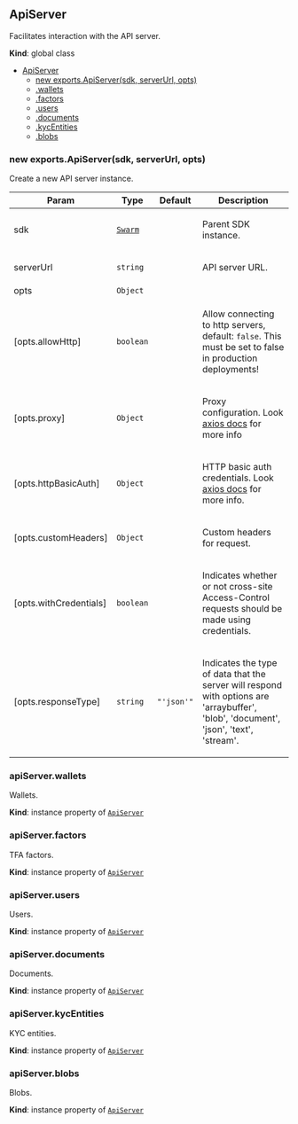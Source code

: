 <a name="ApiServer"></a>

## ApiServer
<p>Facilitates interaction with the API server.</p>

**Kind**: global class  

* [ApiServer](#ApiServer)
    * [new exports.ApiServer(sdk, serverUrl, opts)](#new_ApiServer_new)
    * [.wallets](#ApiServer+wallets)
    * [.factors](#ApiServer+factors)
    * [.users](#ApiServer+users)
    * [.documents](#ApiServer+documents)
    * [.kycEntities](#ApiServer+kycEntities)
    * [.blobs](#ApiServer+blobs)

<a name="new_ApiServer_new"></a>

### new exports.ApiServer(sdk, serverUrl, opts)
<p>Create a new API server instance.</p>


| Param | Type | Default | Description |
| --- | --- | --- | --- |
| sdk | [<code>Swarm</code>](#Swarm) |  | <p>Parent SDK instance.</p> |
| serverUrl | <code>string</code> |  | <p>API server URL.</p> |
| opts | <code>Object</code> |  |  |
| [opts.allowHttp] | <code>boolean</code> |  | <p>Allow connecting to http servers, default: <code>false</code>. This must be set to false in production deployments!</p> |
| [opts.proxy] | <code>Object</code> |  | <p>Proxy configuration. Look <a href="https://github.com/axios/axios#request-config">axios docs</a> for more info</p> |
| [opts.httpBasicAuth] | <code>Object</code> |  | <p>HTTP basic auth credentials. Look <a href="https://github.com/axios/axios#request-config">axios docs</a> for more info.</p> |
| [opts.customHeaders] | <code>Object</code> |  | <p>Custom headers for request.</p> |
| [opts.withCredentials] | <code>boolean</code> |  | <p>Indicates whether or not cross-site Access-Control requests should be made using credentials.</p> |
| [opts.responseType] | <code>string</code> | <code>&quot;&#x27;json&#x27;&quot;</code> | <p>Indicates the type of data that the server will respond with options are 'arraybuffer', 'blob', 'document', 'json', 'text', 'stream'.</p> |

<a name="ApiServer+wallets"></a>

### apiServer.wallets
<p>Wallets.</p>

**Kind**: instance property of [<code>ApiServer</code>](#ApiServer)  
<a name="ApiServer+factors"></a>

### apiServer.factors
<p>TFA factors.</p>

**Kind**: instance property of [<code>ApiServer</code>](#ApiServer)  
<a name="ApiServer+users"></a>

### apiServer.users
<p>Users.</p>

**Kind**: instance property of [<code>ApiServer</code>](#ApiServer)  
<a name="ApiServer+documents"></a>

### apiServer.documents
<p>Documents.</p>

**Kind**: instance property of [<code>ApiServer</code>](#ApiServer)  
<a name="ApiServer+kycEntities"></a>

### apiServer.kycEntities
<p>KYC entities.</p>

**Kind**: instance property of [<code>ApiServer</code>](#ApiServer)  
<a name="ApiServer+blobs"></a>

### apiServer.blobs
<p>Blobs.</p>

**Kind**: instance property of [<code>ApiServer</code>](#ApiServer)  
